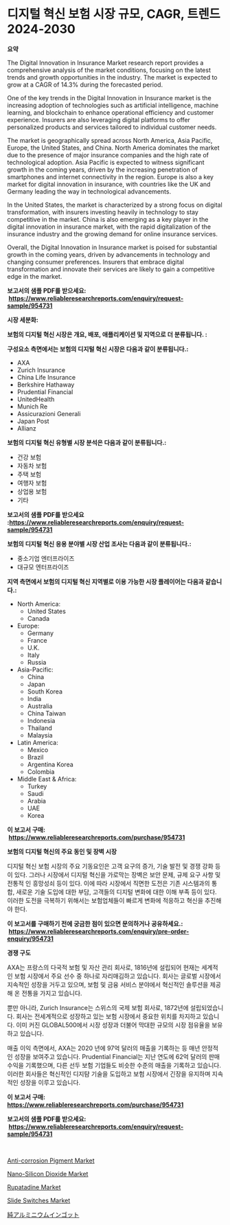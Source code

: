 <p><h1>디지털 혁신 보험 시장 규모, CAGR, 트렌드 2024-2030</h1></p><p><strong>요약</strong></p>
<p><p>The Digital Innovation in Insurance Market research report provides a comprehensive analysis of the market conditions, focusing on the latest trends and growth opportunities in the industry. The market is expected to grow at a CAGR of 14.3% during the forecasted period.</p><p>One of the key trends in the Digital Innovation in Insurance market is the increasing adoption of technologies such as artificial intelligence, machine learning, and blockchain to enhance operational efficiency and customer experience. Insurers are also leveraging digital platforms to offer personalized products and services tailored to individual customer needs.</p><p>The market is geographically spread across North America, Asia Pacific, Europe, the United States, and China. North America dominates the market due to the presence of major insurance companies and the high rate of technological adoption. Asia Pacific is expected to witness significant growth in the coming years, driven by the increasing penetration of smartphones and internet connectivity in the region. Europe is also a key market for digital innovation in insurance, with countries like the UK and Germany leading the way in technological advancements.</p><p>In the United States, the market is characterized by a strong focus on digital transformation, with insurers investing heavily in technology to stay competitive in the market. China is also emerging as a key player in the digital innovation in insurance market, with the rapid digitalization of the insurance industry and the growing demand for online insurance services.</p><p>Overall, the Digital Innovation in Insurance market is poised for substantial growth in the coming years, driven by advancements in technology and changing consumer preferences. Insurers that embrace digital transformation and innovate their services are likely to gain a competitive edge in the market.</p></p>
<p><strong>보고서의 샘플 PDF를 받으세요: &nbsp;<a href="https://www.reliableresearchreports.com/enquiry/request-sample/954731">https://www.reliableresearchreports.com/enquiry/request-sample/954731</a></strong></p>
<p><strong>시장 세분화:</strong></p>
<p><strong> 보험의 디지털 혁신 시장은 개요, 배포, 애플리케이션 및 지역으로 더 분류됩니다. :</strong></p>
<p><strong>구성요소 측면에서는 보험의 디지털 혁신 시장은 다음과 같이 분류됩니다.:</strong></p>
<p><ul><li>AXA</li><li>Zurich Insurance</li><li>China Life Insurance</li><li>Berkshire Hathaway</li><li>Prudential Financial</li><li>UnitedHealth</li><li>Munich Re</li><li>Assicurazioni Generali</li><li>Japan Post</li><li>Allianz</li></ul></p>
<p><strong> 보험의 디지털 혁신 유형별 시장 분석은 다음과 같이 분류됩니다.:</strong></p>
<p><ul><li>건강 보험</li><li>자동차 보험</li><li>주택 보험</li><li>여행자 보험</li><li>상업용 보험</li><li>기타</li></ul></p>
<p><strong>보고서의 샘플 PDF를 받으세요 :<a href="https://www.reliableresearchreports.com/enquiry/request-sample/954731">https://www.reliableresearchreports.com/enquiry/request-sample/954731</a></strong></p>
<p><strong> 보험의 디지털 혁신 응용 분야별 시장 산업 조사는 다음과 같이 분류됩니다.:</strong></p>
<p><ul><li>중소기업 엔터프라이즈</li><li>대규모 엔터프라이즈</li></ul></p>
<p><strong>지역 측면에서 보험의 디지털 혁신 지역별로 이용 가능한 시장 플레이어는 다음과 같습니다.:</strong></p>
<p><ul>
    <li>
        North America:
        <ul>
            <li>United States</li>
            <li>Canada</li>
        </ul>
    </li>
    <li>
        Europe:
        <ul>
            <li>Germany</li>
            <li>France</li>
            <li>U.K.</li>
            <li>Italy</li>
            <li>Russia</li>
        </ul>
    </li>
    <li>
        Asia-Pacific:
        <ul>
            <li>China</li>
            <li>Japan</li>
            <li>South Korea</li>
            <li>India</li>
            <li>Australia</li>
            <li>China Taiwan</li>
            <li>Indonesia</li>
            <li>Thailand</li>
            <li>Malaysia</li>
        </ul>
    </li>
    <li>
        Latin America:
        <ul>
            <li>Mexico</li>
            <li>Brazil</li>
            <li>Argentina Korea</li>
            <li>Colombia</li>
        </ul>
    </li>
    <li>
        Middle East & Africa:
        <ul>
            <li>Turkey</li>
            <li>Saudi</li>
            <li>Arabia</li>
            <li>UAE</li>
            <li>Korea</li>
        </ul>
    </li>
    </ul></p>
<p><strong>이 보고서 구매: &nbsp;<a href="https://www.reliableresearchreports.com/purchase/954731">https://www.reliableresearchreports.com/purchase/954731</a></strong></p>
<p><strong>보험의 디지털 혁신의 주요 동인 및 장벽 시장</strong></p>
<p><p>디지털 혁신 보험 시장의 주요 기동요인은 고객 요구의 증가, 기술 발전 및 경쟁 강화 등이 있다. 그러나 시장에서 디지털 혁신을 가로막는 장벽은 보안 문제, 규제 요구 사항 및 전통적 인 흥망성쇠 등이 있다. 이에 따라 시장에서 직면한 도전은 기존 시스템과의 통합, 새로운 기술 도입에 대한 부담, 고객들의 디지털 변화에 대한 이해 부족 등이 있다. 이러한 도전을 극복하기 위해서는 보험업체들이 빠르게 변화에 적응하고 혁신을 추진해야 한다.</p></p>
<p><strong>이 보고서를 구매하기 전에 궁금한 점이 있으면 문의하거나 공유하세요.: &nbsp;<a href="https://www.reliableresearchreports.com/enquiry/pre-order-enquiry/954731">https://www.reliableresearchreports.com/enquiry/pre-order-enquiry/954731</a></strong></p>
<p><strong>경쟁 구도</strong></p>
<p><p>AXA는 프랑스의 다국적 보험 및 자산 관리 회사로, 1816년에 설립되어 현재는 세계적인 보험 시장에서 주요 선수 중 하나로 자리매김하고 있습니다. 회사는 글로벌 시장에서 지속적인 성장을 거두고 있으며, 보험 및 금융 서비스 분야에서 혁신적인 솔루션을 제공해 온 전통을 가지고 있습니다.</p><p>뿐만 아니라, Zurich Insurance는 스위스의 국제 보험 회사로, 1872년에 설립되었습니다. 회사는 전세계적으로 성장하고 있는 보험 시장에서 중요한 위치를 차지하고 있습니다. 이미 커진 GLOBAL500에서 시장 성장과 더불어 막대한 규모의 시장 점유율을 보유하고 있습니다.</p><p>매출 이익 측면에서, AXA는 2020 년에 97억 달러의 매출을 기록하는 등 매년 안정적인 성장을 보여주고 있습니다. Prudential Financial는 지난 연도에 62억 달러의 판매 수익을 기록했으며, 다른 선두 보험 기업들도 비슷한 수준의 매출을 기록하고 있습니다. 이러한 회사들은 혁신적인 디지턈 기술을 도입하고 보험 시장에서 긴장을 유지하며 지속적인 성장을 이루고 있습니다.</p></p>
<p><strong>이 보고서 구매: &nbsp; <a href="https://www.reliableresearchreports.com/purchase/954731">https://www.reliableresearchreports.com/purchase/954731</a></strong></p>
<p><strong>보고서의 샘플 PDF를 받으세요: &nbsp;<a href="https://www.reliableresearchreports.com/enquiry/request-sample/954731">https://www.reliableresearchreports.com/enquiry/request-sample/954731</a></strong><strong></strong></p>
<p>&nbsp;</p>
<p><p><a href="https://automatic-knee-4c7.notion.site/Insights-into-Anti-corrosion-Pigment-Market-Size-Analysing-Market-Share-Trends-and-Growth-from-20-e44d98f5a5e14ab6a52becec5877a1a0">Anti-corrosion Pigment Market</a></p><p><a href="https://issuu.com/reportprime-2/docs/nano-silicon-dioxide-market-size-2030.pptx">Nano-Silicon Dioxide Market</a></p><p><a href="https://view.publitas.com/reportprime-1/global-rupatadine-market-by-types-applications-and-major-players-with-regional-growth-rate-analysis-and-development-situation-from-2024-to-2031/">Rupatadine Market</a></p><p><a href="https://view.publitas.com/reportprime-1/slide-switches-market-size-and-examines-its-market-scope-with-a-primary-focus-on-growth-opportunities-and-forecasted-trends-spanning-from-2024-to-2031/">Slide Switches Market</a></p><p><a href="https://medium.com/@cecuraprangm/%E7%B4%94%E7%B2%8B%E3%82%A2%E3%83%AB%E3%83%9F%E3%83%8B%E3%82%A6%E3%83%A0%E3%82%A4%E3%83%B3%E3%82%B4%E3%83%83%E3%83%88%E3%81%AE%E5%B8%82%E5%A0%B4%E3%82%B7%E3%82%A7%E3%82%A2%E3%81%AE%E6%8E%A8%E7%A7%BB%E3%81%A8%E5%B8%82%E5%A0%B4%E6%88%90%E9%95%B7%E3%83%88%E3%83%AC%E3%83%B3%E3%83%892024%E5%B9%B4-2031%E5%B9%B4-54dbd469858c">純アルミニウムインゴット</a></p></p>